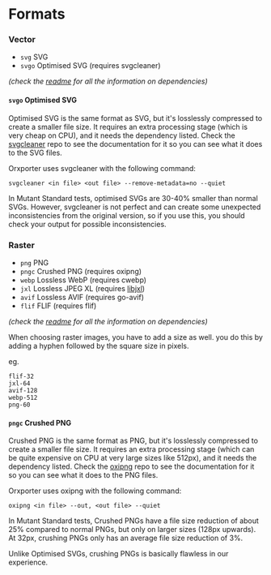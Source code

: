 # Formats

### Vector
- `svg` SVG
- `svgo` Optimised SVG (requires svgcleaner)

*(check the [readme](../../readme.md) for all the information on dependencies)*

#### `svgo` Optimised SVG
Optimised SVG is the same format as SVG, but it's losslessly compressed to create a smaller file size. It requires an extra processing stage (which is very cheap on CPU), and it needs the dependency listed. Check the [svgcleaner](https://github.com/RazrFalcon/svgcleaner) repo to see the documentation for it so you can see what it does to the SVG files.

Orxporter uses svgcleaner with the following command:

`svgcleaner <in file> <out file> --remove-metadata=no --quiet`

In Mutant Standard tests, optimised SVGs are 30-40% smaller than normal SVGs.
However, svgcleaner is not perfect and can create some unexpected inconsistencies from the original version, so if you use this, you should check your output for possible inconsistencies.


### Raster
- `png` PNG
- `pngc` Crushed PNG (requires oxipng)
- `webp` Lossless WebP (requires cwebp)
- `jxl` Lossless JPEG XL (requires [libjxl](https://github.com/libjxl/libjxl))
- `avif` Lossless AVIF (requires go-avif)
- `flif` FLIF (requires flif)

*(check the [readme](../../readme.md) for all the information on dependencies)*

When choosing raster images, you have to add a size as well. you do this by adding a hyphen followed by the square size in pixels.

eg.

```
flif-32
jxl-64
avif-128
webp-512
png-60
```

#### `pngc` Crushed PNG
Crushed PNG is the same format as PNG, but it's losslessly compressed to create a smaller file size. It requires an extra processing stage (which can be quite expensive on CPU at very large sizes like 512px), and it needs the dependency listed. Check the [oxipng](https://github.com/shssoichiro/oxipng) repo to see the documentation for it so you can see what it does to the PNG files.

Orxporter uses oxipng with the following command:

`oxipng <in file> --out, <out file> --quiet`

In Mutant Standard tests, Crushed PNGs have a file size reduction of about 25% compared to normal PNGs, but only on larger sizes (128px upwards). At 32px, crushing PNGs only has an average file size reduction of 3%.

Unlike Optimised SVGs, crushing PNGs is basically flawless in our experience.
